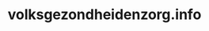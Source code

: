 ---
layout: post
title:  "volksgezondheidenzorg.info"
internal_url:  "/dutchgov/volksgezondheidenzorg.info.html"
subdomains_count: 8
all_subdomains_count: 9
urls_count: 8
ssl_rank: 0
http_rank: 48.75
url_link: /data/volksgezondheidenzorg.info/urls.txt
all_subdomains_link: /data/volksgezondheidenzorg.info/all_subdomains.txt
subdomains_link: /data/volksgezondheidenzorg.info/subdomains.txt
categories: dutchgov
---